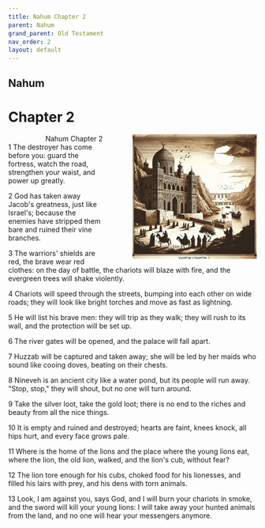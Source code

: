 ```yaml
---
title: Nahum Chapter 2
parent: Nahum
grand_parent: Old Testament
nav_order: 2
layout: default
---
```


## Nahum

# Chapter 2

<div style="clear: both; text-align: right;">
    <div style="max-width: 50%; height: auto; float: right; margin: 0 0 10px 10px; padding-left: 10%;">
        <img src="/assets/Image/Nahum/500/2.jpg" alt="Nahum Chapter 2" class="chapter-image">
    </div>
    <figcaption style="font-size: 14px; text-align: right;">Nahum Chapter 2</figcaption>
</div>
1 The destroyer has come before you: guard the fortress, watch the road, strengthen your waist, and power up greatly.

2 God has taken away Jacob's greatness, just like Israel's; because the enemies have stripped them bare and ruined their vine branches.

3 The warriors' shields are red, the brave wear red clothes: on the day of battle, the chariots will blaze with fire, and the evergreen trees will shake violently.

4 Chariots will speed through the streets, bumping into each other on wide roads; they will look like bright torches and move as fast as lightning.

5 He will list his brave men: they will trip as they walk; they will rush to its wall, and the protection will be set up.

6 The river gates will be opened, and the palace will fall apart.

7 Huzzab will be captured and taken away; she will be led by her maids who sound like cooing doves, beating on their chests.

8 Nineveh is an ancient city like a water pond, but its people will run away. "Stop, stop," they will shout, but no one will turn around.

9 Take the silver loot, take the gold loot; there is no end to the riches and beauty from all the nice things.

10 It is empty and ruined and destroyed; hearts are faint, knees knock, all hips hurt, and every face grows pale.

11 Where is the home of the lions and the place where the young lions eat, where the lion, the old lion, walked, and the lion's cub, without fear?

12 The lion tore enough for his cubs, choked food for his lionesses, and filled his lairs with prey, and his dens with torn animals.

13 Look, I am against you, says God, and I will burn your chariots in smoke, and the sword will kill your young lions: I will take away your hunted animals from the land, and no one will hear your messengers anymore.


